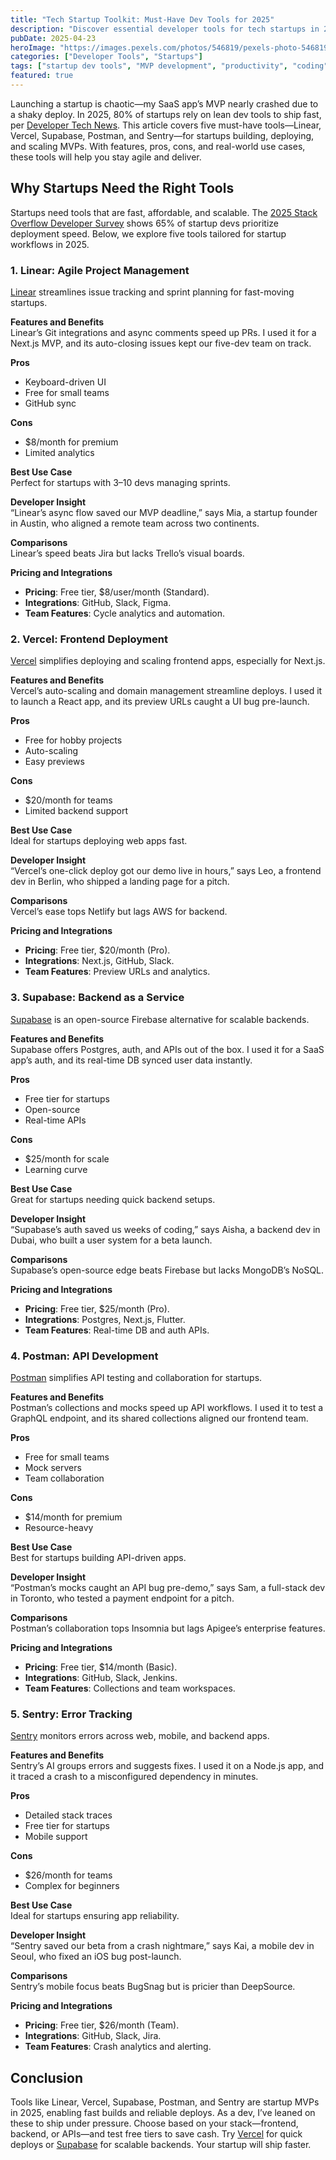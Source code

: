 ```yaml
---
title: "Tech Startup Toolkit: Must-Have Dev Tools for 2025"
description: "Discover essential developer tools for tech startups in 2025 to build, deploy, and scale MVPs efficiently."
pubDate: 2025-04-23
heroImage: "https://images.pexels.com/photos/546819/pexels-photo-546819.jpeg?auto=compress&cs=tinysrgb&w=1260&h=750&dpr=2"
categories: ["Developer Tools", "Startups"]
tags: ["startup dev tools", "MVP development", "productivity", "coding"]
featured: true
---
```


Launching a startup is chaotic—my SaaS app’s MVP nearly crashed due to a shaky deploy. In 2025, 80% of startups rely on lean dev tools to ship fast, per [Developer Tech News](https://www.developer-tech.com). This article covers five must-have tools—Linear, Vercel, Supabase, Postman, and Sentry—for startups building, deploying, and scaling MVPs. With features, pros, cons, and real-world use cases, these tools will help you stay agile and deliver.

## Why Startups Need the Right Tools

Startups need tools that are fast, affordable, and scalable. The [2025 Stack Overflow Developer Survey](https://survey.stackoverflow.co/2025/) shows 65% of startup devs prioritize deployment speed. Below, we explore five tools tailored for startup workflows in 2025.

### 1. Linear: Agile Project Management

[Linear](https://linear.app/) streamlines issue tracking and sprint planning for fast-moving startups.

**Features and Benefits**  
Linear’s Git integrations and async comments speed up PRs. I used it for a Next.js MVP, and its auto-closing issues kept our five-dev team on track.

**Pros**  
- Keyboard-driven UI  
- Free for small teams  
- GitHub sync  

**Cons**  
- $8/month for premium  
- Limited analytics  

**Best Use Case**  
Perfect for startups with 3–10 devs managing sprints.

**Developer Insight**  
“Linear’s async flow saved our MVP deadline,” says Mia, a startup founder in Austin, who aligned a remote team across two continents.

**Comparisons**  
Linear’s speed beats Jira but lacks Trello’s visual boards.

**Pricing and Integrations**  
- **Pricing**: Free tier, $8/user/month (Standard).  
- **Integrations**: GitHub, Slack, Figma.  
- **Team Features**: Cycle analytics and automation.

### 2. Vercel: Frontend Deployment

[Vercel](https://vercel.com/) simplifies deploying and scaling frontend apps, especially for Next.js.

**Features and Benefits**  
Vercel’s auto-scaling and domain management streamline deploys. I used it to launch a React app, and its preview URLs caught a UI bug pre-launch.

**Pros**  
- Free for hobby projects  
- Auto-scaling  
- Easy previews  

**Cons**  
- $20/month for teams  
- Limited backend support  

**Best Use Case**  
Ideal for startups deploying web apps fast.

**Developer Insight**  
“Vercel’s one-click deploy got our demo live in hours,” says Leo, a frontend dev in Berlin, who shipped a landing page for a pitch.

**Comparisons**  
Vercel’s ease tops Netlify but lags AWS for backend.

**Pricing and Integrations**  
- **Pricing**: Free tier, $20/month (Pro).  
- **Integrations**: Next.js, GitHub, Slack.  
- **Team Features**: Preview URLs and analytics.

### 3. Supabase: Backend as a Service

[Supabase](https://supabase.com/) is an open-source Firebase alternative for scalable backends.

**Features and Benefits**  
Supabase offers Postgres, auth, and APIs out of the box. I used it for a SaaS app’s auth, and its real-time DB synced user data instantly.

**Pros**  
- Free tier for startups  
- Open-source  
- Real-time APIs  

**Cons**  
- $25/month for scale  
- Learning curve  

**Best Use Case**  
Great for startups needing quick backend setups.

**Developer Insight**  
“Supabase’s auth saved us weeks of coding,” says Aisha, a backend dev in Dubai, who built a user system for a beta launch.

**Comparisons**  
Supabase’s open-source edge beats Firebase but lacks MongoDB’s NoSQL.

**Pricing and Integrations**  
- **Pricing**: Free tier, $25/month (Pro).  
- **Integrations**: Postgres, Next.js, Flutter.  
- **Team Features**: Real-time DB and auth APIs.

### 4. Postman: API Development

[Postman](https://www.postman.com/) simplifies API testing and collaboration for startups.

**Features and Benefits**  
Postman’s collections and mocks speed up API workflows. I used it to test a GraphQL endpoint, and its shared collections aligned our frontend team.

**Pros**  
- Free for small teams  
- Mock servers  
- Team collaboration  

**Cons**  
- $14/month for premium  
- Resource-heavy  

**Best Use Case**  
Best for startups building API-driven apps.

**Developer Insight**  
“Postman’s mocks caught an API bug pre-demo,” says Sam, a full-stack dev in Toronto, who tested a payment endpoint for a pitch.

**Comparisons**  
Postman’s collaboration tops Insomnia but lags Apigee’s enterprise features.

**Pricing and Integrations**  
- **Pricing**: Free tier, $14/month (Basic).  
- **Integrations**: GitHub, Slack, Jenkins.  
- **Team Features**: Collections and team workspaces.

### 5. Sentry: Error Tracking

[Sentry](https://sentry.io/) monitors errors across web, mobile, and backend apps.

**Features and Benefits**  
Sentry’s AI groups errors and suggests fixes. I used it on a Node.js app, and it traced a crash to a misconfigured dependency in minutes.

**Pros**  
- Detailed stack traces  
- Free tier for startups  
- Mobile support  

**Cons**  
- $26/month for teams  
- Complex for beginners  

**Best Use Case**  
Ideal for startups ensuring app reliability.

**Developer Insight**  
“Sentry saved our beta from a crash nightmare,” says Kai, a mobile dev in Seoul, who fixed an iOS bug post-launch.

**Comparisons**  
Sentry’s mobile focus beats BugSnag but is pricier than DeepSource.

**Pricing and Integrations**  
- **Pricing**: Free tier, $26/month (Team).  
- **Integrations**: GitHub, Slack, Jira.  
- **Team Features**: Crash analytics and alerting.

## Conclusion

Tools like Linear, Vercel, Supabase, Postman, and Sentry are startup MVPs in 2025, enabling fast builds and reliable deploys. As a dev, I’ve leaned on these to ship under pressure. Choose based on your stack—frontend, backend, or APIs—and test free tiers to save cash. Try [Vercel](https://vercel.com/) for quick deploys or [Supabase](https://supabase.com/) for scalable backends. Your startup will ship faster.